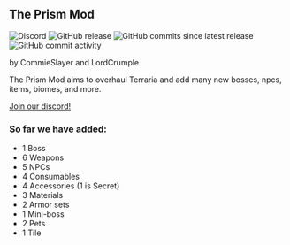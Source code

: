 ## The Prism Mod
![Discord](https://img.shields.io/discord/591522781087399937.svg)
![GitHub release](https://img.shields.io/github/release/CommieSlayer1950/prismmod.svg?label=latest%20version)
![GitHub commits since latest release](https://img.shields.io/github/commits-since/CommieSlayer1950/prismmod/latest/test-branch?color=green)
![GitHub commit activity](https://img.shields.io/github/commit-activity/w/CommieSlayer1950/prismmod?color=green)

by CommieSlayer and LordCrumple



The Prism Mod aims to overhaul Terraria and add many new bosses, npcs, items, biomes, and more.

[Join our discord!](https://discord.gg/wHCmEDU)

### So far we have added:

* 1 Boss
* 6 Weapons
* 5 NPCs
* 4 Consumables
* 4 Accessories (1 is Secret)
* 3 Materials
* 2 Armor sets
* 1 Mini-boss
* 2 Pets
* 1 Tile


